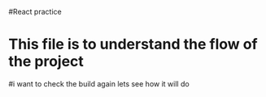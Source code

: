#React practice 

# This file is to understand the flow of the project
#i want to check the build again lets see how it will do
